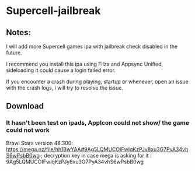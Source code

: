# Supercell-jailbreak
## Notes: ##

I will add more Supercell games ipa with jailbreak check disabled in the future.

I recommend you install this ipa using Filza and Appsync Unified, sideloading it could cause a login failed error.

If you encounter a crash during playing, startup or whenever, open an issue with the crash logs, i will try to resolve the issue.

## Download ##

### It hasn't been test on ipads, AppIcon could not show/ the game could not work ###
Brawl Stars version 48.300: https://mega.nz/file/hh1BwYAA#9Ag5LQMUCOIFwIqKzPJy8xu3G7PyA34vhS6wPsbB0wg ;
decryption key in case mega is asking for it : 9Ag5LQMUCOIFwIqKzPJy8xu3G7PyA34vhS6wPsbB0wg
